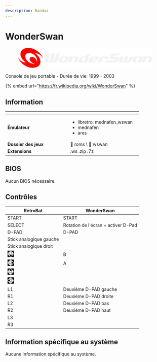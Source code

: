 ```yaml
---
description: Bandai
---
```


# WonderSwan

<div align="left">

<figure><img src="https://raw.githubusercontent.com/fabricecaruso/es-theme-carbon/52ff37c9e265587d006945a2ba695b5a962b3a3d/art/logos/wonderswan.svg" alt=""><figcaption></figcaption></figure>

</div>

Console de jeu portable - Durée de vie: 1999 - 2003

{% embed url="https://fr.wikipedia.org/wiki/WonderSwan" %}

## Information

<table data-header-hidden><thead><tr><th width="184"></th><th></th><th data-hidden></th></tr></thead><tbody><tr><td><strong>Émulateur</strong></td><td><ul><li>libretro: mednafen_wswan</li><li>mednafen</li><li>ares</li></ul></td><td></td></tr><tr><td><strong>Dossier des jeux</strong></td><td><span data-gb-custom-inline data-tag="emoji" data-code="1f4c1">📁</span> roms \ <span data-gb-custom-inline data-tag="emoji" data-code="1f4c2">📂</span> wswan</td><td></td></tr><tr><td><strong>Extensions</strong></td><td>.ws .zip .7z</td><td></td></tr></tbody></table>

## BIOS

Aucun BIOS nécessaire.

## Contrôles

| RetroBat                                                                           | WonderSwan                          |
| ---------------------------------------------------------------------------------- | ----------------------------------- |
| START                                                                              | START                               |
| SELECT                                                                             | Rotation de l'écran + activer D-Pad |
| D-PAD                                                                              | D-PAD                               |
| Stick analogique gauche                                                            |                                     |
| Stick analogique droit                                                             |                                     |
| ![A](<../../../../.gitbook/assets/image (19).png>)                                 | B                                   |
| ![B](<../../../../.gitbook/assets/image (6).png>)                                  | A                                   |
| <img src="../../../../.gitbook/assets/image (34).png" alt="" data-size="original"> |                                     |
| <img src="../../../../.gitbook/assets/image (32).png" alt="" data-size="line">     |                                     |
| L1                                                                                 | Deuxième D-PAD gauche               |
| R1                                                                                 | Deuxième D-PAD droite               |
| L2                                                                                 | Deuxième D-PAD bas                  |
| R2                                                                                 | Deuxième D-PAD haut                 |
| L3                                                                                 |                                     |
| R3                                                                                 |                                     |

## Information spécifique au système

Aucune information spécifique au système.
